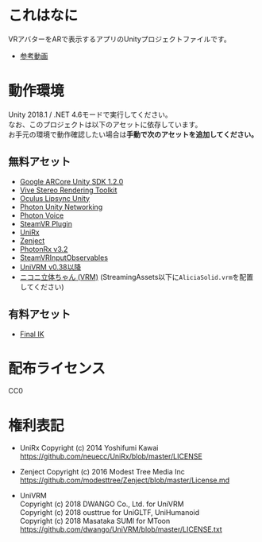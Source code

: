 # これはなに

VRアバターをARで表示するアプリのUnityプロジェクトファイルです。

* [参考動画](https://twitter.com/toRisouP/status/996761692456435712)

# 動作環境

Unity 2018.1 / .NET 4.6モードで実行してください。  
なお、このプロジェクトは以下のアセットに依存しています。  
お手元の環境で動作確認したい場合は**手動で次のアセットを追加してください。**

## 無料アセット

 * [Google ARCore Unity SDK 1.2.0](https://github.com/google-ar/arcore-unity-sdk/releases/tag/v1.2.0) 
 * [Vive Stereo Rendering Toolkit](https://assetstore.unity.com/packages/tools/particles-effects/vive-stereo-rendering-toolkit-71255) 
 * [Oculus Lipsync Unity](https://developer.oculus.com/downloads/package/oculus-lipsync-unity/) 
 * [Photon Unity Networking](https://assetstore.unity.com/packages/tools/network/photon-unity-networking-free-1786) 
 * [Photon Voice](https://assetstore.unity.com/packages/tools/audio/photon-voice-45848) 
 * [SteamVR Plugin](https://assetstore.unity.com/packages/templates/systems/steamvr-plugin-32647) 
 * [UniRx](https://assetstore.unity.com/packages/tools/unirx-reactive-extensions-for-unity-17276) 
 * [Zenject](https://assetstore.unity.com/packages/tools/integration/zenject-dependency-injection-ioc-17758) 
 * [PhotonRx v3.2](https://github.com/TORISOUP/PhotonRx/releases/tag/v3.2) 
 * [SteamVRInputObservables](https://github.com/TORISOUP/SteamVRInputObservables) 
 * [UniVRM v0.38以降](https://github.com/dwango/UniVRM) 
 * [ニコニ立体ちゃん (VRM)](https://3d.nicovideo.jp/works/td32797) (StreamingAssets以下に`AliciaSolid.vrm`を配置してください)

## 有料アセット

 * [Final IK](https://assetstore.unity.com/packages/tools/animation/final-ik-14290) 

# 配布ライセンス

CC0

# 権利表記

* UniRx Copyright (c) 2014 Yoshifumi Kawai https://github.com/neuecc/UniRx/blob/master/LICENSE

* Zenject Copyright (c) 2016 Modest Tree Media Inc https://github.com/modesttree/Zenject/blob/master/License.md

* UniVRM  
 Copyright (c) 2018 DWANGO Co., Ltd. for UniVRM  
 Copyright (c) 2018 ousttrue for UniGLTF, UniHumanoid  
 Copyright (c) 2018 Masataka SUMI for MToon  
 https://github.com/dwango/UniVRM/blob/master/LICENSE.txt

